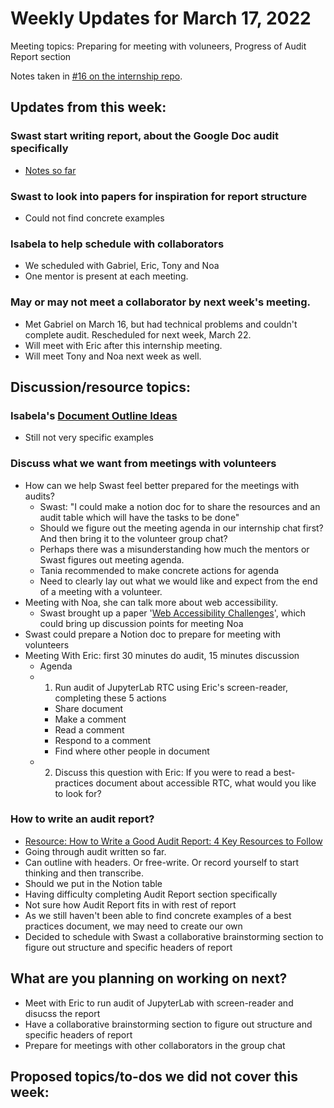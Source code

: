 # Weekly Updates for March 17, 2022
Meeting topics: Preparing for meeting with voluneers, Progress of Audit Report section

Notes taken in [#16 on the internship repo](https://github.com/isabela-pf/internship/issues/16).

## Updates from this week:
### Swast start writing report, about the Google Doc audit specifically
  - [Notes so far](https://www.notion.so/Audit-Report-Draft-5a473dd44480453eaa63e8a2fd2b092c)
### Swast to look into papers for inspiration for report structure
  - Could not find concrete examples
### Isabela to help schedule with collaborators 
  - We scheduled with Gabriel, Eric, Tony and Noa
  - One mentor is present at each meeting.
### May or may not meet a collaborator by next week's meeting.
  - Met Gabriel on March 16, but had technical problems and couldn't complete audit. Rescheduled for next week, March 22.
  - Will meet with Eric after this internship meeting.
  - Will meet Tony and Noa next week as well.

## Discussion/resource topics:
### Isabela's [Document Outline Ideas](https://github.com/isabela-pf/internship/blob/main/discussion-resources/outlines.md)
- Still not very specific examples

### Discuss what we want from meetings with volunteers
- How can we help Swast feel better prepared for the meetings with audits?
    - Swast: "I could make a notion doc for to share the resources and an audit table which will have the tasks to be done"
    -  Should we figure out the meeting agenda in our internship chat first? And then bring it to the volunteer group chat?
    - Perhaps there was a misunderstanding how much the mentors or Swast figures out meeting agenda.
    - Tania recommended to make concrete actions for agenda
    - Need to clearly lay out what we would like and expect from the end of a meeting with a volunteer.
- Meeting with Noa, she can talk more about web accessibility.
    - Swast brought up a paper '[Web Accessibility Challenges](https://www.researchgate.net/publication/309660088_Web_Accessibility_Challenges)', which could bring up discussion points for meeting Noa
- Swast could prepare a Notion doc to prepare for meeting with volunteers
- Meeting With Eric: first 30 minutes do audit, 15 minutes discussion
    - Agenda
    - 1. Run audit of JupyterLab RTC using Eric's screen-reader, completing these 5 actions
      - Share document
      - Make a comment
      - Read a comment
      - Respond to a comment
      - Find where other people in document
    - 2. Discuss this question with Eric: If you were to read a best-practices document about accessible RTC, what would you like to look for?

### How to write an audit report?
  - [Resource: How to Write a Good Audit Report: 4 Key Resources to Follow](https://www.auditboard.com/blog/4-key-resources-effective-audit-reporting/)
  - Going through audit written so far. 
  - Can outline with headers. Or free-write. Or record yourself to start thinking and then transcribe.
  - Should we put in the Notion table 
  - Having difficulty completing Audit Report section specifically
  - Not sure how Audit Report fits in with rest of report
  - As we still haven't been able to find concrete examples of a best practices document, we may need to create our own
  - Decided to schedule with Swast a collaborative brainstorming section to figure out structure and specific headers of report

## What are you planning on working on next?
- Meet with Eric to run audit of JupyterLab with screen-reader and disucss the report
- Have a collaborative brainstorming section to figure out structure and specific headers of report
- Prepare for meetings with other collaborators in the group chat

## Proposed topics/to-dos we did not cover this week:
